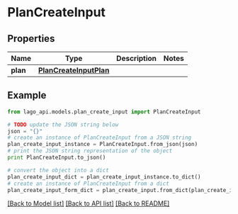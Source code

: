 # PlanCreateInput


## Properties

Name | Type | Description | Notes
------------ | ------------- | ------------- | -------------
**plan** | [**PlanCreateInputPlan**](PlanCreateInputPlan.md) |  | 

## Example

```python
from lago_api.models.plan_create_input import PlanCreateInput

# TODO update the JSON string below
json = "{}"
# create an instance of PlanCreateInput from a JSON string
plan_create_input_instance = PlanCreateInput.from_json(json)
# print the JSON string representation of the object
print PlanCreateInput.to_json()

# convert the object into a dict
plan_create_input_dict = plan_create_input_instance.to_dict()
# create an instance of PlanCreateInput from a dict
plan_create_input_form_dict = plan_create_input.from_dict(plan_create_input_dict)
```
[[Back to Model list]](../README.md#documentation-for-models) [[Back to API list]](../README.md#documentation-for-api-endpoints) [[Back to README]](../README.md)


